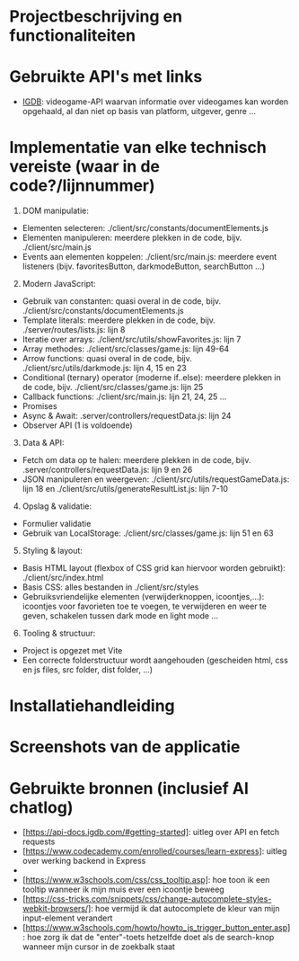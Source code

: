 # Projectbeschrijving en functionaliteiten

# Gebruikte API's met links
- [IGDB](https://api-docs.igdb.com/): videogame-API waarvan informatie over videogames kan worden opgehaald, al dan niet op basis van platform, uitgever, genre ...

# Implementatie van elke technisch vereiste (waar in de code?/lijnnummer)
1. DOM manipulatie:  
- Elementen selecteren: ./client/src/constants/documentElements.js
- Elementen manipuleren: meerdere plekken in de code, bijv. ./client/src/main.js
- Events aan elementen koppelen: ./client/src/main.js: meerdere event listeners (bijv. favoritesButton, darkmodeButton, searchButton ...)
2. Modern JavaScript:  
- Gebruik van constanten: quasi overal in de code, bijv. ./client/src/constants/documentElements.js
- Template literals: meerdere plekken in de code, bijv. ./server/routes/lists.js: lijn 8
- Iteratie over arrays: ./client/src/utils/showFavorites.js: lijn 7
- Array methodes: ./client/src/classes/game.js: lijn 49-64
- Arrow functions: quasi overal in de code, bijv. ./client/src/utils/darkmode.js: lijn 4, 15 en 23
- Conditional (ternary) operator (moderne if..else): meerdere plekken in de code, bijv. ./client/src/classes/game.js: lijn 25
- Callback functions: ./client/src/main.js: lijn 21, 24, 25 ...
- Promises
- Async & Await: .server/controllers/requestData.js: lijn 24
- Observer API (1 is voldoende)
3. Data & API:  
- Fetch om data op te halen: meerdere plekken in de code, bijv. .server/controllers/requestData.js: lijn 9 en 26
- JSON manipuleren en weergeven: ./client/src/utils/requestGameData.js: lijn 18 en ./client/src/utils/generateResultList.js: lijn 7-10
4. Opslag & validatie:  
- Formulier validatie
- Gebruik van LocalStorage: ./client/src/classes/game.js: lijn 51 en 63
5. Styling & layout:  
- Basis HTML layout (flexbox of CSS grid kan hiervoor worden gebruikt): ./client/src/index.html
- Basis CSS: alles bestanden in ./client/src/styles
- Gebruiksvriendelijke elementen (verwijderknoppen, icoontjes,...): icoontjes voor favorieten toe te voegen, te verwijderen en weer te geven, schakelen tussen dark mode en light mode ...
6. Tooling & structuur: 
- Project is opgezet met Vite
- Een correcte folderstructuur wordt aangehouden (gescheiden html, css en js files, src folder, dist folder, ...)

# Installatiehandleiding

# Screenshots van de applicatie

# Gebruikte bronnen (inclusief AI chatlog)
- [https://api-docs.igdb.com/#getting-started]: uitleg over API en fetch requests
- [https://www.codecademy.com/enrolled/courses/learn-express]: uitleg over werking backend in Express
- [https://www.svgrepo.com/]: SVG-icoontjes
- [https://www.w3schools.com/css/css_tooltip.asp]: hoe toon ik een tooltip wanneer ik mijn muis ever een icoontje beweeg
- [https://css-tricks.com/snippets/css/change-autocomplete-styles-webkit-browsers/]: hoe vermijd ik dat autocomplete de kleur van mijn input-element verandert
- [https://www.w3schools.com/howto/howto_js_trigger_button_enter.asp]: hoe zorg ik dat de "enter"-toets hetzelfde doet als de search-knop wanneer mijn cursor in de zoekbalk staat
